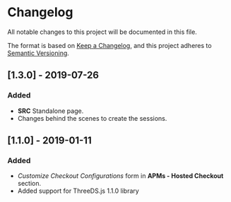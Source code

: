 # Changelog
All notable changes to this project will be documented in this file.

The format is based on [Keep a Changelog](https://keepachangelog.com/en/1.0.0/),
and this project adheres to [Semantic Versioning](https://semver.org/spec/v2.0.0.html).

## [1.3.0] - 2019-07-26
### Added
- **SRC** Standalone page.
- Changes behind the scenes to create the sessions.

## [1.1.0] - 2019-01-11
### Added
- *Customize Checkout Configurations* form in **APMs - Hosted Checkout** section.
- Added support for ThreeDS.js 1.1.0 library
